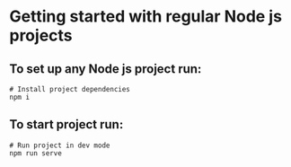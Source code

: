 # Getting started with regular Node js projects

## To set up any Node js project run:
```shell script
# Install project dependencies
npm i
``` 

## To start project run:
```shell script
# Run project in dev mode
npm run serve
``` 

